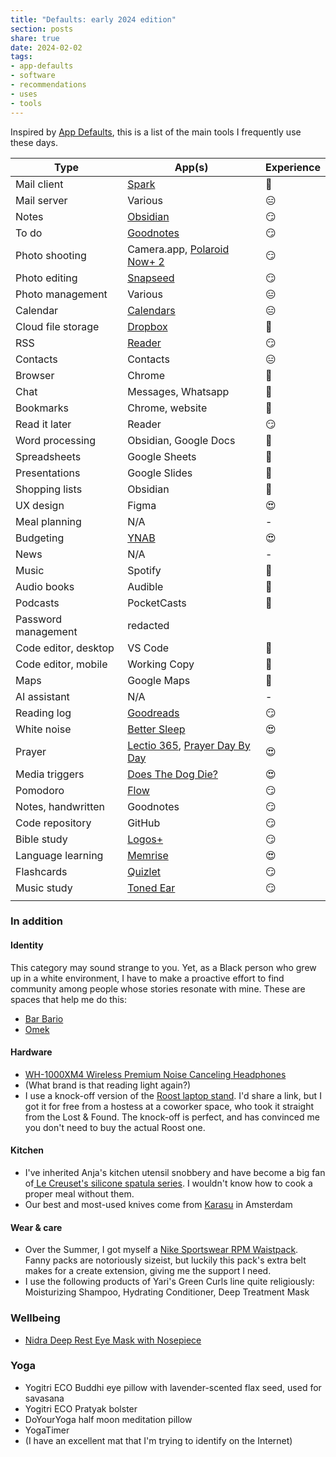 ```yaml
---
title: "Defaults: early 2024 edition"
section: posts
share: true
date: 2024-02-02
tags:
- app-defaults
- software
- recommendations
- uses
- tools
---
```

Inspired by [App Defaults](https://defaults.rknight.me/), this is a list of the main tools I frequently use these days.


| Type | App(s) | Experience |
| ---- | ---- | ---- |
| Mail client | [Spark](https://sparkmailapp.com/) | 🙂 |
| Mail server | Various | 😑 |
| Notes | [Obsidian](https://obsidian.md/) | 😏 |
| To do | [Goodnotes](https://www.goodnotes.com/) | 😏 |
| Photo shooting | Camera.app, [Polaroid Now+ 2](https://www.polaroid.com/collections/now-plus-camera) | 😏 |
| Photo editing | [Snapseed](https://apps.apple.com/us/app/snapseed/id439438619) | 😏 |
| Photo management | Various | 😑 |
| Calendar | [Calendars](https://apps.apple.com/nl/app/calendars-5-by-readdle/id697927927) | 😑 |
| Cloud file storage | [Dropbox](https://dropbox.com/) | 🙂 |
| RSS | [Reader](https://readwise.io/read) | 😏 |
| Contacts | Contacts | 😑 |
| Browser | Chrome | 🙂 |
| Chat | Messages, Whatsapp | 🙂 |
| Bookmarks | Chrome, website | 🙂 |
| Read it later | Reader | 😏 |
| Word processing | Obsidian, Google Docs | 🙂 |
| Spreadsheets | Google Sheets | 🙂 |
| Presentations | Google Slides | 🙂 |
| Shopping lists | Obsidian | 🙂 |
| UX design | Figma | 😍 |
| Meal planning | N/A | - |
| Budgeting | [YNAB](https://ynab.com/) | 😍 |
| News | N/A | - |
| Music | Spotify | 🙂 |
| Audio books | Audible | 🙂 |
| Podcasts | PocketCasts | 🙂 |
| Password management | redacted |  |
| Code editor, desktop | VS Code | 🙂 |
| Code editor, mobile | Working Copy | 🙂 |
| Maps | Google Maps | 🙂 |
| AI assistant | N/A | - |
| Reading log | [Goodreads](https://www.goodreads.com/user/show/23204424-zinzy) | 😏 |
| White noise | [Better Sleep](https://www.bettersleep.com/) | 😍 |
| Prayer | [Lectio 365](https://www.24-7prayer.com/resource/lectio-365/), [Prayer Day By Day](https://prayer.forwardmovement.org/fdd) | 😍 |
| Media triggers | [Does The Dog Die?](https://www.doesthedogdie.com/) | 😍 |
| Pomodoro | [Flow](https://flowapp.info/) | 😏 |
| Notes, handwritten | Goodnotes | 😏 |
| Code repository | GitHub | 😏 |
| Bible study | [Logos+](http://www.logos.com/) | 😏 |
| Language learning | [Memrise](https://memrise.com/) | 😍 |
| Flashcards | [Quizlet](https://quizlet.com/) | 😏 |
| Music study | [Toned Ear](https://tonedear.com/) | 😏 |
|  |  |  |

### In addition
#### Identity
This category may sound strange to you. Yet, as a Black person who grew up in a white environment, I have to make a proactive effort to find community among people whose stories resonate with mine. These are spaces that help me do this:
- [Bar Bario](https://barbario.nl/)
- [Omek](https://myomek.com/)
#### Hardware 
- [WH-1000XM4 Wireless Premium Noise Canceling Headphones](https://electronics.sony.com/audio/headphones/headband/p/wh1000xm4-b)
- (What brand is that reading light again?)
- I use a knock-off version of the [Roost laptop stand](https://www.therooststand.com/). I'd share a link, but I got it for free from a hostess at a coworker space, who took it straight from the Lost & Found. The knock-off is perfect, and has convinced me you don't need to buy the actual Roost one.
#### Kitchen
- I've inherited Anja's kitchen utensil snobbery and have become a big fan of[ Le Creuset's silicone spatula series](https://www.lecreuset.com/kitchen-tools/spoons-and-spatulas). I wouldn't know how to cook a proper meal without them.
- Our best and most-used knives come from [Karasu](https://karasu-knives.com/) in Amsterdam
#### Wear & care
- Over the Summer, I got myself a [Nike Sportswear RPM Waistpack](https://www.nike.com/nl/en/t/sportswear-rpm-waistpack-CNTh3z/CQ3817-010). Fanny packs are notoriously sizeist, but luckily this pack's extra belt makes for a create extension, giving me the support I need.
- I use the following products of Yari's Green Curls line quite religiously: Moisturizing Shampoo, Hydrating Conditioner, Deep Treatment Mask
### Wellbeing
- [Nidra Deep Rest Eye Mask with Nosepiece](https://nidragoods.com/collections/sleep-mask-collection/products/nidra-deep-rest-eye-mask-black)
### Yoga
- Yogitri ECO Buddhi eye pillow with lavender-scented flax seed, used for savasana
- Yogitri ECO Pratyak bolster
- DoYourYoga half moon meditation pillow
- YogaTimer
- (I have an excellent mat that I'm trying to identify on the Internet)
